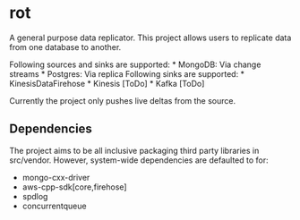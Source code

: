 # rot
A general purpose data replicator. This project allows users to replicate data from one database to another.

Following sources and sinks are supported:
    * MongoDB: Via change streams
    * Postgres: Via replica
Following sinks are supported:
    * KinesisDataFirehose
    * Kinesis [ToDo]
    * Kafka [ToDo]


Currently the project only pushes live deltas from the source.

## Dependencies
The project aims to be all inclusive packaging third party libraries in src/vendor. However, system-wide dependencies are defaulted to for:
* mongo-cxx-driver
* aws-cpp-sdk[core,firehose]
* spdlog
* concurrentqueue